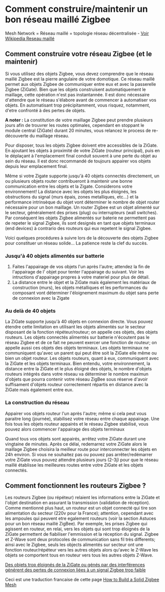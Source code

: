 # Comment construire/maintenir un bon réseau maillé Zigbee

Mesh Network = Réseau maillé = topologie réseau décentralisée - [Voir Wikipedia Reseau maillé](https://fr.wikipedia.org/wiki/Topologie_mesh)

## Comment construire votre réseau Zigbee (et le maintenir)

Si vous utilisez des objets Zigbee, vous devez comprendre que le réseau maillé Zigbee est la pierre angulaire de votre domotique.
Ce réseau maillé permet aux objets Zigbee de communiquer entre eux et avec la passerelle Zigbee (ZiGate). Bien que les objets construisent automatiquement le maillage, cette opération n'est pas instantannée. Il est donc nécessaire d'attendre que le réseau s'élabore avant de commencer à automatiser vos objets.
En automatisant trop précipitamment, vous risquez, notamment, d'etre confronté à des pertes de objets.

**A noter :** La constitution de votre maillage Zigbee peut prendre plusieurs jours afin de trouvrer les routes optimales, cependant en stoppant le module central (ZiGate) durant 20 minutes, vous relancez le process de re-découverte du maillage réseau.

Pour disposer, tous les objets Zigbee doivent etre accessibles de la ZiGate. En ajoutant les objets à proximité de votre ZiGate (routeur principal), puis en le déplaçant à l'emplacement final conduit souvent à une perte du objet au sein du réseau. Il est donc recommandé de toujours appairer vos objets depuis leur emplacement final.

Même si votre Zigate supporte jusqu'à 40 objets connectés directement, un ou plusieurs objets router contribueront à maintenir une bonne communication entre les objets et la Zigate. Considerons votre environnement! La distance avec les objets les plus éloignés, les obstructions du signal (murs épais, zones metalliques, etc...) et la performance intrinsèque du objet vont déterminer le nombre de objet router nécessaire pour un bon maillage.
Un router Zigbee est un objet alimenté sur le secteur, généralement des prises (plug) ou interrupteurs (wall switches). Par conséquent les objets Zigbee alimentés sur baterie ne permettent pas de repeter le signal Zigbee, ils sont designés en tant que objets terminaux (end devices) à contrario des routeurs qui eux repetent le signal Zigbee.

Voici quelques procédures à suivre lors de la découverte des objets Zigbee pour constituer un réseau solide... La patience reste la clef du succès.

### Jusqu'à 40 objets alimentés sur batterie
1. Faites l'appairage de vos objets l'un après l'autre; attendez la fin de l'appairage de l' objet pour tenter l'appairage du suivant. Voir les intructions d'appairage propres à votre materiel pour plus de détail.
2. La distance entre le objet et la ZiGate mais également les matériaux de construction (murs), les objets métalliques et les performances du composant vont déterminer l'éloignement maximum du objet sans perte de connexion avec la Zigate

### Au delà de 40 objets
La ZiGate supporte jusqu'à 40 objets en connexion directe. Vous pouvez étendre cette limitation en utilisant les objets alimentés sur le secteur disposant de la fonction répéteur/routeur; on appelle ces objets, des objets routeurs.
Les objets connectés alimentés sur batterie n'écoutent pas le réseau Zigbee et de ce fait ne peuvent exercer une fonction de routeur; on appelle aussi ces objets des objets terminaux.
Les objets terminaux ne communiquent qu'avec un parent qui peut être soit la ZiGate elle même ou bien un objet routeur. Les objets routeurs, quant à eux, communiquent avec la ZiGate et les objets terminaux.
Bien entendu, votre environnement, la distance entre la ZiGate et le plus éloigné des objets, le nombre d'objets routeurs intégrés dans votre réseau va déterminer le nombre maximun d'objets que pourra contenir votre réseau ZigBee sous réserve d'avoir suffisament d'objets routeur correctement répartis en distance avec la ZiGate mais également entre eux.


### La construction du réseau
Appairer vos objets routeur l'un après l'autre; même si cela peut vous paraitre long (journée), stabilisez votre réseau entre chaque appairage. Une fois tous les objets routeur appairés et le réseau Zigbee stabilisé, vous pouvez alors commencer l'appairage des objets terminaux

Quand tous vos objets sont appairés, arrêtez votre ZiGate durant une vingtaine de minutes. Après ce délai, redemarrez votre ZiGate alors le maillage Zigbee choisira la meilleur route pour interconnecter les objets en 24h environ. Si vous ne souhaitez pas ou pouvez pas arrêter/redémarrer votre ZiGate vous pouvez attendre plusieurs jours (2-3j) pour que le réseau maillé établisse les meilleures routes entre votre ZiGate et les objets connectés.


## Comment fonctionnent les routeurs Zigbee ?
Les routeurs Zigbee (ou répéteur) relaient les informations entre la ZiGate et l'objet destination en assurant la transmission (validation de réception).
Comme mentionné plus haut, un routeur est un objet connecté qui tire son alimentation du secteur (220v pour la France); attention, cependant avec les ampoules qui peuvent etre egalement routeurs (voir la section Astuces pour un bon réseau maillé ZigBee). Par exemple, les prises Zigbee qui agissent en routeur, en relai, vers les objets qui sont trop éloignés de la ZiGate permettent de fiabiliser l'emmission et la réception du signal.
Zigbee et Z-Wave sont deux protocoles de communication sans fil très differents; ainsi avec le Zigbee, seuls les objects alimentés sur secteur ont une fonction routeur/répéteur vers les autres objets alors qu'avec le Z-Wave les objets se comportent tous en routeur vers tous les autres objets Z-Wave.

[Des objets trop éloignés de la ZiGate ou génés par des interférences générent des pertes de connexion liées à un signal Zigbee trop faible](Images/ZigateDirectLink.png)


Ceci est une traduction francaise de cette page [How to Build a Solid Zigbee Mesh](https://docs.hubitat.com/index.php?title=How_to_Build_a_Solid_Zigbee_Mesh)
